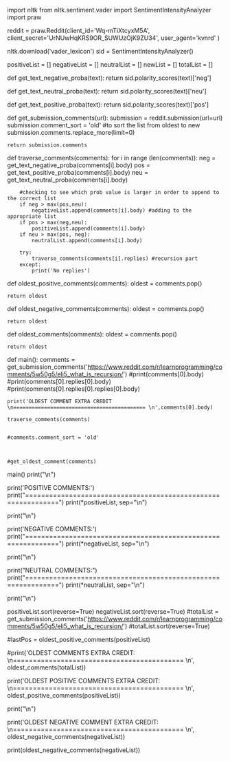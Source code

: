 import nltk
from nltk.sentiment.vader import SentimentIntensityAnalyzer
import praw

reddit = praw.Reddit(client_id='Wq-mTiXtcyxM5A',
                     client_secret='UrNUwHqKRS9OR_SUWUzOjK9ZU34',
                     user_agent='kvnrd'
                     )


nltk.download('vader_lexicon')
sid = SentimentIntensityAnalyzer()


positiveList = []
negativeList = []
neutralList = []
newList = []
totalList = []


def get_text_negative_proba(text):
   return sid.polarity_scores(text)['neg']


def get_text_neutral_proba(text):
   return sid.polarity_scores(text)['neu']


def get_text_positive_proba(text):
   return sid.polarity_scores(text)['pos']


def get_submission_comments(url):
    submission = reddit.submission(url=url)
    submission.comment_sort = 'old' #to sort the list from oldest to new
    submission.comments.replace_more(limit=0)

    return submission.comments



def traverse_comments(comments):
    for i in range (len(comments)):
        neg = get_text_negative_proba(comments[i].body)
        pos = get_text_positive_proba(comments[i].body)
        neu = get_text_neutral_proba(comments[i].body)

        #checking to see which prob value is larger in order to append to the correct list
        if neg > max(pos,neu):
            negativeList.append(comments[i].body) #adding to the appropriate list
        if pos > max(neg,neu):
            positiveList.append(comments[i].body)
        if neu > max(pos, neg):
            neutralList.append(comments[i].body)

        try:
            traverse_comments(comments[i].replies) #recursion part
        except:
            print('No replies')

def oldest_positive_comments(comments):
    oldest = comments.pop()

    return oldest

def oldest_negative_comments(comments):
    oldest = comments.pop()

    return oldest

def oldest_comments(comments):
    oldest = comments.pop()

    return oldest


def main():
    comments = get_submission_comments('https://www.reddit.com/r/learnprogramming/comments/5w50g5/eli5_what_is_recursion/')
    #print(comments[0].body)
    #print(comments[0].replies[0].body)
    #print(comments[0].replies[0].replies[0].body)

    print('OLDEST COMMENT EXTRA CREDIT \n=========================================== \n',comments[0].body)

    traverse_comments(comments)


    #comments.comment_sort = 'old'



    #get_oldest_comment(comments)

main()
print("\n")

print('POSITIVE COMMENTS:')
print("==============================================================")
print(*positiveList, sep="\n")

print("\n")

print('NEGATIVE COMMENTS:')
print("==============================================================")
print(*negativeList, sep="\n")

print("\n")

print("NEUTRAL COMMENTS:")
print("==============================================================")
print(*neutralList, sep="\n")

print("\n")

positiveList.sort(reverse=True)
negativeList.sort(reverse=True)
#totalList = get_submission_comments('https://www.reddit.com/r/learnprogramming/comments/5w50g5/eli5_what_is_recursion/')
#totalList.sort(reverse=True)

#lastPos = oldest_positive_comments(positiveList)

#print('OLDEST COMMENTS EXTRA CREDIT: \n=========================================== \n', oldest_comments(totalList))

print('OLDEST POSITIVE COMMENTS EXTRA CREDIT: \n=========================================== \n', oldest_positive_comments(positiveList))

print("\n")

print('OLDEST NEGATIVE COMMENT EXTRA CREDIT: \n=========================================== \n', oldest_negative_comments(negativeList))

print(oldest_negative_comments(negativeList))
